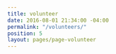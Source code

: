 ```yaml
---
title: volunteer
date: 2016-08-01 21:34:00 -04:00
permalink: "/volunteers/"
position: 5
layout: pages/page-volunteer
---
```


